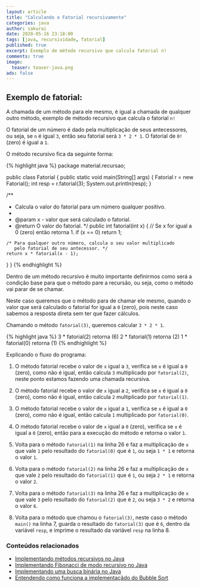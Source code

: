```yaml
---
layout: article
title: "Calculando o Fatorial recursivamente"
categories: java
author: sakurai
date: 2020-05-16 23:18:00
tags: [java, recursividade, fatorial]
published: true
excerpt: Exemplo de método recursivo que calcula fatorial n!
comments: true
image:
  teaser: teaser-java.png
ads: false
---
```


## Exemplo de fatorial:

A chamada de um método para ele mesmo, é igual a chamada de qualquer outro método, exemplo de método recursivo que calcula o fatorial `n!`

O fatorial de um número é dado pela multiplicação de seus antecessores, ou seja, se `n` é igual `3`, então seu fatorial será `3 * 2 * 1`. O fatorial de `0!` (zero) é igual a `1`. 

O método recursivo fica da seguinte forma:

{% highlight java %}
package material.recursao;

public class Fatorial {
  public static void main(String[] args) {
    Fatorial r = new Fatorial();
    int resp = r.fatorial(3);
    System.out.println(resp);
  }
    
  /**
   * Calcula o valor do fatorial para um número qualquer positivo.
   * 
   * @param x - valor que será calculado o fatorial.
   * @return O valor do fatorial.
   */
  public int fatorial(int x) {
    // Se x for igual a 0 (zero) então retorna 1.
    if (x == 0)
      return 1;
        
    /* Para qualquer outro número, calcula o seu valor multiplicado
       pelo fatorial de seu antecessor. */
    return x * fatorial(x - 1);
  }
}
{% endhighlight %}

Dentro de um método recursivo é muito importante definirmos como será a condição base para que o método pare a recursão, ou seja, como o método vai parar de se chamar.

Neste caso queremos que o método para de chamar ele mesmo, quando o valor que será calculado o fatorial for igual a `0` (zero), pois neste caso sabemos a resposta direta sem ter que fazer cálculos.

Chamando o método `fatorial(3)`, queremos calcular `3 * 2 * 1`.

{% highlight java %}
3 * fatorial(2) 			    retorna (6)
        2 * fatorial(1) 		retorna (2)
            1 * fatorial(0) 	retorna (1)
{% endhighlight %}

Explicando o fluxo do programa:

1. O método fatorial recebe o valor de `x` igual a `3`, verifica se `x` é igual a `0` (zero), como não é igual, então calcula `3` multiplicado por `fatorial(2)`, neste ponto estamos fazendo uma chamada recursiva.

2. O método fatorial recebe o valor de `x` igual a `2`, verifica se `x` é igual a `0` (zero), como não é igual, então calcula `2` multiplicado por `fatorial(1)`.

3. O método fatorial recebe o valor de `x` igual a `1`, verifica se `x` é igual a `0` (zero), como não é igual, então calcula `1` multiplicado por `fatorial(0)`.

4. O método fatorial recebe o valor de `x` igual a `0` (zero), verifica se `x` é igual a `0` (zero), então para a execução do método e retorna o valor `1`.

5. Volta para o método `fatorial(1)` na linha 26 e faz a multiplicação de `x` que vale `1` pelo resultado do `fatorial(0)` que é `1`, ou seja `1 * 1` e retorna o valor `1`.

6. Volta para o método `fatorial(2)` na linha 26 e faz a multiplicação de `x` que vale `2` pelo resultado do `fatorial(1)` que é `1`, ou seja `2 * 1` e retorna o valor `2`.

7. Volta para o método `fatorial(3)` na linha 26 e faz a multiplicação de `x` que vale `3` pelo resultado do `fatorial(2)` que é `2`, ou seja `3 * 2` e retorna o valor `6`.

8. Volta para o método que chamou o `fatorial(3)`, neste caso o método `main()` na linha 7, guarda o resultado do `fatorial(3)` que é `6`, dentro da variável `resp`, e imprime o resultado da variável `resp` na linha 8.


### Conteúdos relacionados

- [Implementando métodos recursivos no Java](http://www.universidadejava.com.br/java/java-recursividade/)
- [Implementando Fibonacci de modo recursivo no Java](http://www.universidadejava.com.br/java/java-fibonacci/)
- [Implementando uma busca binária no Java](http://www.universidadejava.com.br/pesquisa_ordenacao/pesquisa-binaria/)
- [Entendendo como funciona a implementaçãdo do Bubble Sort](http://www.universidadejava.com.br/pesquisa_ordenacao/bubble-sort/)
